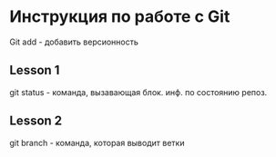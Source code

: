 # Инструкция по работе с Git
Git add - добавить версионность


## Lesson 1



git status - команда, вызавающая блок. инф. по состоянию репоз.
## Lesson 2
git branch - команда, которая выводит ветки